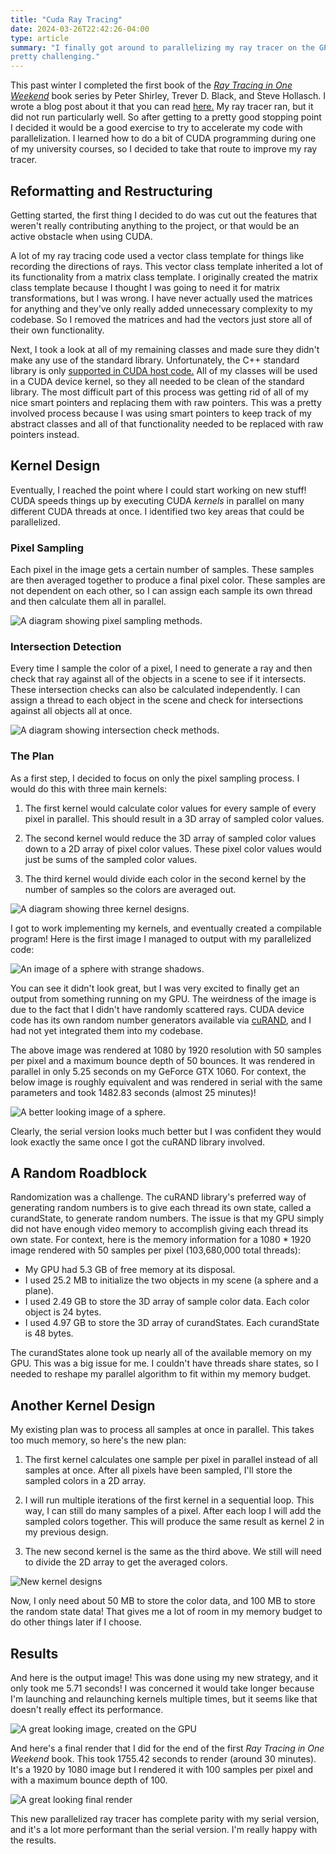 ```yaml
---
title: "Cuda Ray Tracing"
date: 2024-03-26T22:42:26-04:00
type: article
summary: "I finally got around to parallelizing my ray tracer on the GPU. It was
pretty challenging."
---
```


This past winter I completed the first book of the
[*Ray Tracing in One Weekend*](https://raytracing.github.io/)
book series by Peter Shirley, Trever D. Black, and Steve Hollasch. I wrote a
blog post about it that you can read
[here.](https://www.nsdigirolamo.com/posts/ray-tracing-in-one-weekend/) My ray
tracer ran, but it did not run particularly well. So after getting to a pretty
good stopping point I decided it would be a good exercise to try to accelerate
my code with parallelization. I learned how to do a bit of CUDA programming
during one of my university courses, so I decided to take that route to improve
my ray tracer.

## Reformatting and Restructuring

Getting started, the first thing I decided to do was cut out the features that
weren't really contributing anything to the project, or that would be an active
obstacle when using CUDA.

A lot of my ray tracing code used a vector class template for things like
recording the directions of rays. This vector class template inherited a lot of
its functionality from a matrix class template. I originally created the matrix
class template because I thought I was going to need it for matrix
transformations, but I was wrong. I have never actually used the matrices for
anything and they've only really added unnecessary complexity to my codebase.
So I removed the matrices and had the vectors just store all of their own
functionality.

Next, I took a look at all of my remaining classes and made sure they didn't
make any use of the standard library. Unfortunately, the C++ standard library
is only [supported in CUDA host code.](https://docs.nvidia.com/cuda/cuda-c-programming-guide/index.html?highlight=standard%20library#standard-library)
All of my classes will be used in a CUDA device kernel, so they all needed to
be clean of the standard library. The most difficult part of this process was
getting rid of all of my nice smart pointers and replacing them with raw
pointers. This was a pretty involved process because I was using smart pointers
to keep track of my abstract classes and all of that functionality needed to be
replaced with raw pointers instead.

## Kernel Design

Eventually, I reached the point where I could start working on new stuff! CUDA
speeds things up by executing CUDA *kernels* in parallel on many different CUDA
threads at once. I identified two key areas that could be parallelized.

### Pixel Sampling

Each pixel in the image gets a certain number of samples. These samples are
then averaged together to produce a final pixel color. These samples are not
dependent on each other, so I can assign each sample its own thread and then
calculate them all in parallel.

![A diagram showing pixel sampling methods.](images/pixel_sampling.png)

### Intersection Detection

Every time I sample the color of a pixel, I need to generate a ray and then
check that ray against all of the objects in a scene to see if it intersects.
These intersection checks can also be calculated independently. I can assign
a thread to each object in the scene and check for intersections against all
objects all at once.

![A diagram showing intersection check methods.](images/intersect_checks.png)

### The Plan

As a first step, I decided to focus on only the pixel sampling process. I would
do this with three main kernels:

1. The first kernel would calculate color values for every sample of every
pixel in parallel. This should result in a 3D array of sampled color values.

2. The second kernel would reduce the 3D array of sampled color values down to
a 2D array of pixel color values. These pixel color values would just be sums
of the sampled color values.

3. The third kernel would divide each color in the second kernel by the number
of samples so the colors are averaged out.

![A diagram showing three kernel designs.](images/kernel_designs.png)

I got to work implementing my kernels, and eventually created a compilable
program! Here is the first image I managed to output with my parallelized code:

![An image of a sphere with strange shadows.](images/first_render.png)

You can see it didn't look great, but I was very excited to finally get an
output from something running on my GPU. The weirdness of the image is due to
the fact that I didn't have randomly scattered rays. CUDA device code has its
own random number generators available via
[cuRAND](https://docs.nvidia.com/cuda/curand/index.html), and I had not yet
integrated them into my codebase.

The above image was rendered at 1080 by 1920 resolution with 50 samples per
pixel and a maximum bounce depth of 50 bounces. It was rendered in parallel in
only 5.25 seconds on my GeForce GTX 1060. For context, the below image is
roughly equivalent and was rendered in serial with the same parameters and
took 1482.83 seconds (almost 25 minutes)!

![A better looking image of a sphere.](images/serial_render.png)

Clearly, the serial version looks much better but I was confident they would
look exactly the same once I got the cuRAND library involved.

## A Random Roadblock

Randomization was a challenge. The cuRAND library's preferred way of generating
random numbers is to give each thread its own state, called a curandState, to
generate random numbers. The issue is that my GPU simply did not have enough
video memory to accomplish giving each thread its own state. For context, here
is the memory information for a 1080 * 1920 image rendered with 50 samples per
pixel (103,680,000 total threads):

- My GPU had 5.3 GB of free memory at its disposal.
- I used 25.2 MB to initialize the two objects in my scene (a sphere and a plane).
- I used 2.49 GB to store the 3D array of sample color data. Each color object is 24 bytes.
- I used 4.97 GB to store the 3D array of curandStates. Each curandState is 48 bytes.

The curandStates alone took up nearly all of the available memory on my GPU.
This was a big issue for me. I couldn't have threads share states, so I needed
to reshape my parallel algorithm to fit within my memory budget.

## Another Kernel Design

My existing plan was to process all samples at once in parallel. This takes
too much memory, so here's the new plan:

1. The first kernel calculates one sample per pixel in parallel instead of all
samples at once. After all pixels have been sampled, I'll store the sampled
colors in a 2D array.

2. I will run multiple iterations of the first kernel in a sequential loop.
This way, I can still do many samples of a pixel. After each loop I will add
the sampled colors together. This will produce the same result as kernel 2 in
my previous design.

2. The new second kernel is the same as the third above. We still will need to
divide the 2D array to get the averaged colors.

![New kernel designs](images/new_kernel_design.png)

Now, I only need about 50 MB to store the color data, and 100 MB to store the
random state data! That gives me a lot of room in my memory budget to do other
things later if I choose.

## Results

And here is the output image! This was done using my new strategy, and it only
took me 5.71 seconds! I was concerned it would take longer because I'm
launching and relaunching kernels multiple times, but it seems like that
doesn't really effect its performance.

![A great looking image, created on the GPU](images/parallel_good.png)

And here's a final render that I did for the end of the first *Ray Tracing in
One Weekend* book. This took 1755.42 seconds to render (around 30 minutes).
It's a 1920 by 1080 image but I rendered it with 100 samples per pixel and with
a maximum bounce depth of 100.

![A great looking final render](images/book1_final.png)

This new parallelized ray tracer has complete parity with my serial version, and
it's a lot more performant than the serial version. I'm really happy with the
results.
